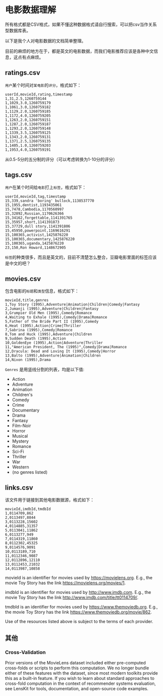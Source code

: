 # 电影数据理解

所有格式都是CSV格式，如果不懂这种数据格式请自行搜索，可以把csv当作关系型数据库表。

以下是我个人对电影数据的文档简单整理。

目前的麻烦的地方在于，都是英文的电影数据，而我们电影推荐应该是各种中文信息，这点有点麻烦。

## ratings.csv

`用户`某个时间对`某电影`的`评分`，格式如下：
```
userId,movieId,rating,timestamp
1,31,2.5,1260759144
1,1029,3.0,1260759179
1,1061,3.0,1260759182
1,1129,2.0,1260759185
1,1172,4.0,1260759205
1,1263,2.0,1260759151
1,1287,2.0,1260759187
1,1293,2.0,1260759148
1,1339,3.5,1260759125
1,1343,2.0,1260759131
1,1371,2.5,1260759135
1,1405,1.0,1260759203
1,1953,4.0,1260759191
```

从0.5-5分的五分制的评分（可以考虑转换为1-10分的评分）

## tags.csv
`用户`在某个时间给`电影`打上`标签`，格式如下：
```
userId,movieId,tag,timestamp
15,339,sandra 'boring' bullock,1138537770
15,1955,dentist,1193435061
15,7478,Cambodia,1170560997
15,32892,Russian,1170626366
15,34162,forgettable,1141391765
15,35957,short,1141391873
15,37729,dull story,1141391806
15,45950,powerpoint,1169616291
15,100365,activist,1425876220
15,100365,documentary,1425876220
15,100365,uganda,1425876220
23,150,Ron Howard,1148672905
```

`标签`的种类很多，而且是英文的，目前不清楚怎么整合，豆瓣电影里面的标签应该是中文的吧？

## movies.csv

包含电影的`标题`和`类型`信息，格式如下：

```
movieId,title,genres
1,Toy Story (1995),Adventure|Animation|Children|Comedy|Fantasy
2,Jumanji (1995),Adventure|Children|Fantasy
3,Grumpier Old Men (1995),Comedy|Romance
4,Waiting to Exhale (1995),Comedy|Drama|Romance
5,Father of the Bride Part II (1995),Comedy
6,Heat (1995),Action|Crime|Thriller
7,Sabrina (1995),Comedy|Romance
8,Tom and Huck (1995),Adventure|Children
9,Sudden Death (1995),Action
10,GoldenEye (1995),Action|Adventure|Thriller
11,"American President, The (1995)",Comedy|Drama|Romance
12,Dracula: Dead and Loving It (1995),Comedy|Horror
13,Balto (1995),Adventure|Animation|Children
14,Nixon (1995),Drama
```

`Genres` 是用竖线分割的列表，均是以下值:

- Action
- Adventure
- Animation
- Children's
- Comedy
- Crime
- Documentary
- Drama
- Fantasy
- Film-Noir
- Horror
- Musical
- Mystery
- Romance
- Sci-Fi
- Thriller
- War
- Western
- (no genres listed)


## links.csv

该文件用于链接到其他电影数据源，格式如下：

```
movieId,imdbId,tmdbId
1,0114709,862
2,0113497,8844
3,0113228,15602
4,0114885,31357
5,0113041,11862
6,0113277,949
7,0114319,11860
8,0112302,45325
9,0114576,9091
10,0113189,710
11,0112346,9087
12,0112896,12110
13,0112453,21032
14,0113987,10858
```

movieId is an identifier for movies used by https://movielens.org. E.g., the movie Toy Story has the link https://movielens.org/movies/1.

imdbId is an identifier for movies used by http://www.imdb.com. E.g., the movie Toy Story has the link http://www.imdb.com/title/tt0114709/.

tmdbId is an identifier for movies used by https://www.themoviedb.org. E.g., the movie Toy Story has the link https://www.themoviedb.org/movie/862.

Use of the resources listed above is subject to the terms of each provider.

## 其他

### Cross-Validation

Prior versions of the MovieLens dataset included either pre-computed cross-folds or scripts to perform this computation. We no longer bundle either of these features with the dataset, since most modern toolkits provide this as a built-in feature. If you wish to learn about standard approaches to cross-fold computation in the context of recommender systems evaluation, see LensKit for tools, documentation, and open-source code examples.